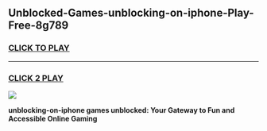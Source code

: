 
## Unblocked-Games-unblocking-on-iphone-Play-Free-8g789
<h3>
<a href="https://premium76.site?title=unblocking-on-iphone&ref=10A">CLICK TO PLAY</a></h3>
<hr>

<h3>
<a href="https://premium76.site?title=unblocking-on-iphone&ref=10A">CLICK 2 PLAY</a>
  
</h3>

<a href="https://premium76.site?title=unblocking-on-iphone&ref=10A"><img src="https://clearcache.store/games.png"></a>


**unblocking-on-iphone games unblocked: Your Gateway to Fun and Accessible Online Gaming**
